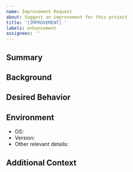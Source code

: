 ```yaml
---
name: Improvement Request
about: Suggest an improvement for this project
title: '[IMPROVEMENT] '
labels: enhancement
assignees: ''
---
```


## Summary
<!-- Provide a clear and concise description of what you want to improve -->

## Background
<!-- Explain the current situation and why it needs improvement -->

## Desired Behavior
<!-- Describe what you want to happen after the improvement -->

## Environment
<!-- Add any relevant environment details that would help understand the context -->
- OS: 
- Version:
- Other relevant details:

## Additional Context
<!-- Add any other context, screenshots, or examples about the improvement request here -->
